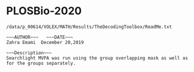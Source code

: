 # PLOSBio-2020
~~~PATH~~~
/data/p_00614/VOLEX/MATH/Results/TheDecodingToolbox/ReadMe.txt

~~~AUTHOR~~~   ~~~DATE~~~
Zahra Emami  December 20,2019

~~~Description~~~
Searchlight MVPA was run using the group overlapping mask as well as for the groups separately.
